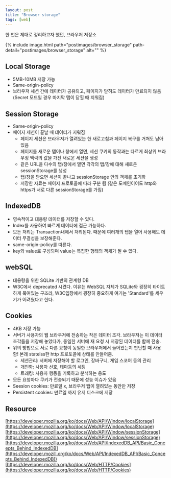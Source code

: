 ```yaml
---
layout: post
title: "Browser storage"
tags: [web]
---
```

한 번은 제대로 정리하고자 했던, 브라우저 저장소

{% include image.html path="postimages/browser_storage" path-detail="postimages/browser_storage" alt="" %}

## Local Storage
- 5MB-10MB 저장 가능
- Same-origin-policy
- 브라우저 세션 간에 데이터가 공유되고, 페이지가 닫혀도 데이터가 만료되지 않음 (Secret 모드일 경우 마지막 탭이 닫힐 때 지워짐)

## Session Storage
- Same-origin-policy
- 페이지 세션이 끝날 때 데이터가 지워짐
    - 페이지 세션은 브라우저가 열려있는 한 새로고침과 페이지 복구를 거쳐도 남아있음
    - 페이지를 새로운 탭이나 창에서 열면, 세션 쿠키의 동작과는 다르게 최상위 브라우징 맥락의 값을 가진 새로운 세션을 생성
    - 같은 URL을 다수의 탭/창에서 열면 각각의 탭/창에 대해 새로운 sessionStorage를 생성
    - 탭/창을 닫으면 세션이 끝나고 sessionStorage 안의 객체를 초기화
    - 저장한 자료는 페이지 프로토콜에 따라 구분 됨 (같은 도메인이어도 http와 https가 서로 다른 sessionStorage를 가짐)
    
## IndexedDB
- 영속적이고 대용량 데이터를 저장할 수 있다.
- Index를 사용하여 빠르게 데이터에 접근 가능하다.
- 모든 처리는 Transaction내에서 처리된다. 때문에 여러개의 탭을 열어 사용해도 데이터 무결성을 보장해준다.
- same-origin-policy를 따른다.
- key와 value로 구성되며 value는 복잡한 형태의 객체가 될 수 있다. 

## webSQL
- 대용량을 위한 SQLite 기반의 관계형 DB
- W3C에서 deprecated 시켰다. 이유는 WebSQL 자체가 SQLite와 굉장히 타이트하게 묵여있는 구조라, W3C입장에서 굉장히 중요하게 여기는 'Standard'를 세우기가 어려웠다고 한다.

## Cookies
- 4KB 저장 가능
- 서버가 사용자의 웹 브라우저에 전송하는 작은 데이터 조각. 브라우저는 이 데이터 조각들을 저장해 놓았다가, 동일한 서버에 재 요청 시 저장된 데이터를 함께 전송.
- 위의 방법으로 서로 다른 요청이 동일한 브라우저에서 들어왔는지 판단할 때 사용함! 본래 statelss한 http 프로토콜에 상태를 만들어줌.
    - 세션관리: 서버에 저장해야 할 로그인, 장바구니, 게임 스코어 등의 관리
    - 개인화: 사용자 선호, 테마등의 세팅
    - 트래킹: 사용자 행동을 기록하고 분석하는 용도
- 모든 요청마다 쿠키가 전송되기 때문에 성능 이슈가 있음
- Seesion cookies: 만료일 x, 브라우저 탭이 열려있는 동안만 저장
- Persistent cookies: 만료일 까지 유저 디스크에 저장

## Resource
[https://developer.mozilla.org/ko/docs/Web/API/Window/localStorage](https://developer.mozilla.org/ko/docs/Web/API/Window/localStorage)<br>
[https://developer.mozilla.org/ko/docs/Web/API/Window/sessionStorage](https://developer.mozilla.org/ko/docs/Web/API/Window/sessionStorage)<br>
[https://developer.mozilla.org/ko/docs/Web/API/IndexedDB_API/Basic_Concepts_Behind_IndexedDB](https://developer.mozill.org/ko/docs/Web/API/IndexedDB_API/Basic_Concepts_Behind_IndexedDB))<br>
[https://developer.mozilla.org/ko/docs/Web/HTTP/Cookies](https://developer.mozilla.org/ko/docs/Web/HTTP/Cookies)
